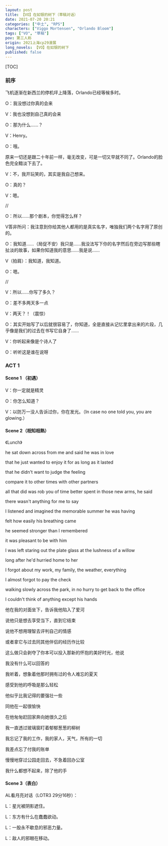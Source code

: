 ```yaml
---
layout: post
title: 【VO】在如银的树下（草稿对话）
date: 2021-07-20 20:21
categories: ["中土", "RPS"]
characters: ["Viggo Mortensen", "Orlando Bloom"]
tags: ["VO", "草稿"]
pov: 第三人称
origin: 2021上海cp29漫展
long_novels: 【VO】在如银的树下
published: false
---
```


[TOC]

### 前序

飞机逐渐在新西兰的停机坪上降落，Orlando已经等候多时。

O：我没想过你真的会来

V：我也没想到自己真的会来

O：那为什么……？

V：Henry。

O：哦。

原来一切还是跟二十年前一样，毫无改变，可是一切又早就不同了。Orlando的脸色完全黯淡下去了。

V：不，我开玩笑的，其实是我自己想来。

O：真的？

V：嗯。

//

O：所以……那个剧本，你觉得怎么样？

V答非所问：我注意到你给其他人都用的是真实名字，唯独我们两个名字用了原创的。

O：我知道……（局促不安）我只是……我没法写下你的名字然后在旁边写那些瞎扯淡的故事，如果你知道我的意思……我是说……

V（拍肩）：我知道，我知道。

O：嗯。

//

V：所以……你写了多久？

O：差不多两天多一点

V：两天？！（震惊）

O：其实开始写了以后就很容易了，你知道，全是直接从记忆里拿出来的片段，几乎像是我们的过去在书写它自身了……

V：你听起来像是个诗人了

O：听听这是谁在说呀

### ACT 1

#### Scene 1 （初遇）

V：你一定就是精灵

O：你怎么知道？

V：以防万一没人告诉过你，你在发光。（In case no one told you, you are glowing.）

#### Scene 2（相知相熟）

《Lunch》

he sat down across from me and said he was in love

that he just wanted to enjoy it for as long as it lasted

that he didn't want to judge the feeling

compare it to other times with other partners

all that did was rob you of time better spent in those new arms, he said

there wasn't anything for me to say

I listened and imagined the memorable summer he was having

felt how easily his breathing came

he seemed stronger than I remembered

it was pleasant to be with him

I was left staring out the plate glass at the lushness of a willow

long after he'd hurried home to her

I forgot about my work, my family, the weather, everything

I almost forgot to pay the check

walking slowly across the park, in no hurry to get back to the office

I couldn't think of anything except his hands



他在我的对面坐下，告诉我他陷入了爱河

说他只是想去享受当下，直到它结束

说他不想用理智去评判自己的情感

或者拿它与过去同其他伴侣的经历作比较

这么做只会剥夺了你本可以投入那新的怀抱的美好时光，他说

我没有什么可以回答的

我听着，想象着他那时拥有过的令人难忘的夏天

感受到他的呼吸是那么轻松

他似乎比我记得的要强壮一些

同他在一起很愉快

在他匆匆赶回家奔向她很久之后

我一直透过玻璃窗盯着郁郁葱葱的柳树

我忘记了我的工作，我的家人，天气，所有的一切

我差点忘了付我的账单

慢慢地穿过公园走回去，不急着回办公室

我什么都想不起来，除了他的手

#### Scene 3（表白）

AL看月亮对话（LOTR3 29分16秒）：

L：星光被阴影遮住。

L：东方有什么在蠢蠢欲动。

L：一股永不歇息的邪恶力量。

L：敌人的邪眼在移动。

